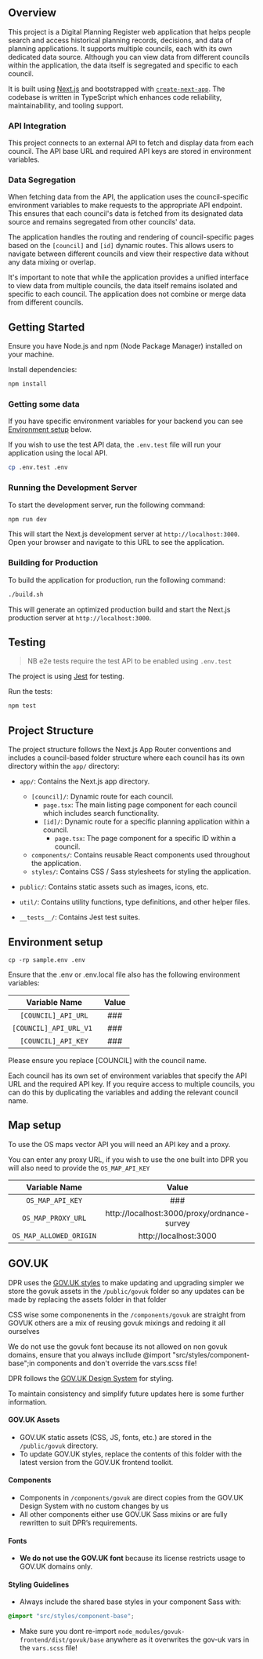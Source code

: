 ## Overview

This project is a Digital Planning Register web application that helps people search and access historical planning records, decisions, and data of planning applications. It supports multiple councils, each with its own dedicated data source. Although you can view data from different councils within the application, the data itself is segregated and specific to each council.

It is built using [Next.js](https://nextjs.org/) and bootstrapped with [`create-next-app`](https://github.com/vercel/next.js/tree/canary/packages/create-next-app). The codebase is written in TypeScript which enhances code reliability, maintainability, and tooling support.

### API Integration

This project connects to an external API to fetch and display data from each council. The API base URL and required API keys are stored in environment variables.

### Data Segregation

When fetching data from the API, the application uses the council-specific environment variables to make requests to the appropriate API endpoint. This ensures that each council's data is fetched from its designated data source and remains segregated from other councils' data.

The application handles the routing and rendering of council-specific pages based on the `[council]` and `[id]` dynamic routes. This allows users to navigate between different councils and view their respective data without any data mixing or overlap.

It's important to note that while the application provides a unified interface to view data from multiple councils, the data itself remains isolated and specific to each council. The application does not combine or merge data from different councils.

## Getting Started

Ensure you have Node.js and npm (Node Package Manager) installed on your machine.

Install dependencies:

```bash
npm install
```

### Getting some data

If you have specific environment variables for your backend you can see [Environment setup](#environment%20setup) below.

If you wish to use the test API data, the `.env.test` file will run your application using the local API.

```sh
cp .env.test .env
```

### Running the Development Server

To start the development server, run the following command:

```bash
npm run dev
```

This will start the Next.js development server at `http://localhost:3000`. Open your browser and navigate to this URL to see the application.

### Building for Production

To build the application for production, run the following command:

```bash
./build.sh
```

This will generate an optimized production build and start the Next.js production server at `http://localhost:3000`.

## Testing

> NB e2e tests require the test API to be enabled using `.env.test`

The project is using [Jest](https://jestjs.io/) for testing.

Run the tests:

```bash
npm test
```

## Project Structure

The project structure follows the Next.js App Router conventions and includes a council-based folder structure where each council has its own directory within the `app/` directory:

- `app/`: Contains the Next.js app directory.

  - `[council]/`: Dynamic route for each council.
    - `page.tsx`: The main listing page component for each council which includes search functionality.
    - `[id]/`: Dynamic route for a specific planning application within a council.
      - `page.tsx`: The page component for a specific ID within a council.
  - `components/`: Contains reusable React components used throughout the application.
  - `styles/`: Contains CSS / Sass stylesheets for styling the application.

- `public/`: Contains static assets such as images, icons, etc.
- `util/`: Contains utility functions, type definitions, and other helper files.
- `__tests__/`: Contains Jest test suites.

## Environment setup

`cp -rp sample.env .env`

Ensure that the .env or .env.local file also has the following environment variables:

|      Variable Name      | Value |
| :---------------------: | :---: |
|   `[COUNCIL]_API_URL`   |  ###  |
| `[COUNCIL]_API_URL_V1 ` |  ###  |
|   `[COUNCIL]_API_KEY`   |  ###  |

Please ensure you replace [COUNCIL] with the council name.

Each council has its own set of environment variables that specify the API URL and the required API key. If you require access to multiple councils, you can do this by duplicating the variables and adding the relevant council name.

## Map setup

To use the OS maps vector API you will need an API key and a proxy.

You can enter any proxy URL, if you wish to use the one built into DPR you will also need to provide the `OS_MAP_API_KEY`

|      Variable Name      |                    Value                    |
| :---------------------: | :-----------------------------------------: |
|    `OS_MAP_API_KEY`     |                     ###                     |
|   `OS_MAP_PROXY_URL`    | http://localhost:3000/proxy/ordnance-survey |
| `OS_MAP_ALLOWED_ORIGIN` |            http://localhost:3000            |

## GOV.UK

DPR uses the [GOV.UK styles](https://design-system.service.gov.uk/) to make updating and upgrading simpler we store the govuk assets in the `/public/govuk` folder so any updates can be made by replacing the assets folder in that folder

CSS wise some componenents in the `/components/govuk` are straight from GOVUK others are a mix of reusing govuk mixings and redoing it all ourselves

We do not use the govuk font because its not allowed on non govuk domains, ensure that you always incllude @import "src/styles/component-base";in components and don't override the vars.scss file!

DPR follows the [GOV.UK Design System](https://design-system.service.gov.uk/) for styling.

To maintain consistency and simplify future updates here is some further information.

#### GOV.UK Assets

- GOV.UK static assets (CSS, JS, fonts, etc.) are stored in the `/public/govuk` directory.
- To update GOV.UK styles, replace the contents of this folder with the latest version from the GOV.UK frontend toolkit.

#### Components

- Components in `/components/govuk` are direct copies from the GOV.UK Design System with no custom changes by us
- All other components either use GOV.UK Sass mixins or are fully rewritten to suit DPR’s requirements.

#### Fonts

- **We do not use the GOV.UK font** because its license restricts usage to GOV.UK domains only.

#### Styling Guidelines

- Always include the shared base styles in your component Sass with:

```scss
@import "src/styles/component-base";
```

- Make sure you dont re-import `node_modules/govuk-frontend/dist/govuk/base` anywhere as it overwrites the gov-uk vars in the `vars.scss` file!
